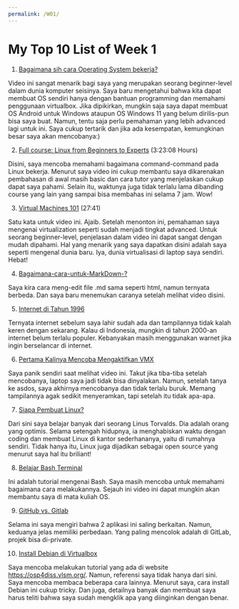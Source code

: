 ```yaml
--- 
permalink: /W01/ 
---
```



# My Top 10 List of Week 1

1. [Bagaimana sih cara Operating System bekerja?](https://www.youtube.com/watch?v=6MJUGVFAXKg)

Video ini sangat menarik bagi saya yang merupakan seorang beginner-level dalam dunia komputer seisinya. Saya baru mengetahui bahwa kita dapat membuat OS sendiri hanya dengan bantuan programming dan memahami penggunaan virtualbox. Jika dipikirkan, mungkin saja saya dapat membuat OS Android untuk Windows ataupun OS Windows 11 yang belum dirilis-pun bisa saya buat. Namun, tentu saja perlu pemahaman yang lebih advanced lagi untuk ini. Saya cukup tertarik dan jika ada kesempatan, kemungkinan besar saya akan mencobanya:)

2. [Full course: Linux from Beginners to Experts](https://www.youtube.com/watch?v=2PGnYjbYuUo) (3:23:08 Hours)

Disini, saya mencoba memahami bagaimana command-command pada Linux bekerja. Menurut saya video ini cukup membantu saya dikarenakan pembahasan di awal masih basic dan cara 
tutor yang menjelaskan cukup dapat saya pahami. Selain itu, waktunya juga tidak terlalu lama dibanding course yang lain yang sampai bisa membahas ini selama 7 jam. Wow!

3. [Virtual Machines 101](https://www.youtube.com/watch?v=wX75Z-4MEoM) (27:41)

Satu kata untuk video ini. Ajaib. Setelah menonton ini, pemahaman saya mengenai virtualization seperti sudah menjadi tingkat advanced. Untuk seorang beginner-level, penjelasan 
dalam video ini dapat sangat dengan mudah dipahami. Hal yang menarik yang saya dapatkan disini adalah saya seperti mengenal dunia baru. Iya, dunia virtualisasi di laptop saya
sendiri. Hebat!

4. [Bagaimana-cara-untuk-MarkDown-?](https://www.youtube.com/watch?v=eJojC3lSkwg)

Saya kira cara meng-edit file .md sama seperti html, namun ternyata berbeda. Dan saya baru menemukan caranya setelah melihat video disini.

5. [Internet di Tahun 1996](https://www.youtube.com/watch?v=ojT0gQHeyJQ&t=192s)

Ternyata internet sebelum saya lahir sudah ada dan tampilannya tidak kalah keren dengan sekarang. Kalau di Indonesia, mungkin di tahun 2000-an internet belum terlalu populer. Kebanyakan masih menggunakan warnet jika ingin berselancar di internet.

6. [Pertama Kalinya Mencoba Mengaktifkan VMX](https://www.youtube.com/watch?v=MOuTxfzCvMY)

Saya panik sendiri saat melihat video ini. Takut jika tiba-tiba setelah mencobanya, laptop saya jadi tidak bisa dinyalakan. Namun, setelah tanya ke asdos, saya akhirnya mencobanya dan tidak terlalu buruk. Memang tampilannya agak sedikit menyeramkan, tapi setelah itu tidak apa-apa.

7. [Siapa Pembuat Linux?](https://www.youtube.com/watch?v=o8NPllzkFhE)

Dari sini saya belajar banyak dari seorang Linus Torvalds. Dia adalah orang yang optimis. Selama setengah hidupnya, ia menghabiskan waktu dengan coding dan membuat Linux di kantor sederhananya, yaitu di rumahnya sendiri. Tidak hanya itu, Linux juga dijadikan sebagai open source yang menurut saya hal itu briliant!

8. [Belajar Bash Terminal](https://www.youtube.com/watch?v=oxuRxtrO2Ag)

Ini adalah tutorial mengenai Bash. Saya masih mencoba untuk memahami bagaimana cara melakukannya. Sejauh ini video ini dapat mungkin akan membantu saya di mata kuliah OS. 

9. [GitHub vs. Gitlab](https://www.codepolitan.com/github-vs-gitlab-kamu-pilih-mana-58808e62c2b28)

Selama ini saya mengiri bahwa 2 aplikasi ini saling berkaitan. Namun, keduanya jelas memiliki perbedaan. Yang paling mencolok adalah di GitLab, projek bisa di-private. 

10. [Install Debian di Virtualbox]()

Saya mencoba melakukan tutorial yang ada di website https://osp4diss.vlsm.org/. Namun, referensi saya tidak hanya dari sini. Saya mencoba membaca beberapa cara lainnya. Menurut saya, cara install Debian ini cukup tricky. Dan juga, detailnya banyak dan membuat saya harus teliti bahwa saya sudah mengklik apa yang diinginkan dengan benar.

